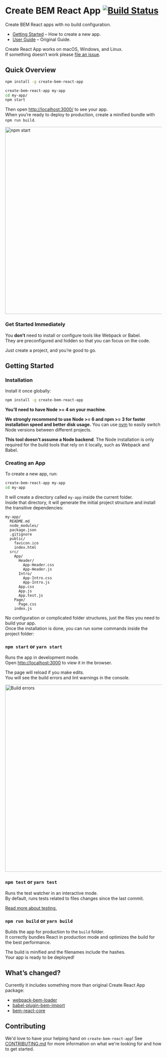 # Create BEM React App [![Build Status](https://travis-ci.org/bem/create-bem-react-app.svg?branch=master)](https://travis-ci.org/bem/create-bem-react-app)

Create BEM React apps with no build configuration.

* [Getting Started](#getting-started) – How to create a new app.
* [User Guide](https://github.com/facebookincubator/create-react-app) – Original Guide.

Create React App works on macOS, Windows, and Linux.<br>
If something doesn’t work please [file an issue](https://github.com/bem/create-bem-react-app/issues/new).

## Quick Overview

```sh
npm install -g create-bem-react-app

create-bem-react-app my-app
cd my-app/
npm start
```

Then open [http://localhost:3000/](http://localhost:3000/) to see your app.<br>
When you’re ready to deploy to production, create a minified bundle with `npm run build`.

<img src='https://camo.githubusercontent.com/506a5a0a33aebed2bf0d24d3999af7f582b31808/687474703a2f2f692e696d6775722e636f6d2f616d794e66434e2e706e67' width='600' alt='npm start'>

### Get Started Immediately

You **don’t** need to install or configure tools like Webpack or Babel.<br>
They are preconfigured and hidden so that you can focus on the code.

Just create a project, and you’re good to go.

## Getting Started

### Installation

Install it once globally:

```sh
npm install -g create-bem-react-app
```

**You’ll need to have Node >= 4 on your machine**.

**We strongly recommend to use Node >= 6 and npm >= 3 for faster installation speed and better disk usage.** You can use [nvm](https://github.com/creationix/nvm#usage) to easily switch Node versions between different projects.

**This tool doesn’t assume a Node backend**. The Node installation is only required for the build tools that rely on it locally, such as Webpack and Babel.

### Creating an App

To create a new app, run:

```sh
create-bem-react-app my-app
cd my-app
```

It will create a directory called `my-app` inside the current folder.<br>
Inside that directory, it will generate the initial project structure and install the transitive dependencies:

```
my-app/
  README.md
  node_modules/
  package.json
  .gitignore
  public/
    favicon.ico
    index.html
  src/
    App/
      Header/
        App-Header.css
        App-Header.js
      Intro/
        App-Intro.css
        App-Intro.js
      App.css
      App.js
      App.test.js
    Page/
      Page.css
    index.js
```

No configuration or complicated folder structures, just the files you need to build your app.<br>
Once the installation is done, you can run some commands inside the project folder:

### `npm start` or `yarn start`

Runs the app in development mode.<br>
Open [http://localhost:3000](http://localhost:3000) to view it in the browser.

The page will reload if you make edits.<br>
You will see the build errors and lint warnings in the console.

<img src='https://camo.githubusercontent.com/41678b3254cf583d3186c365528553c7ada53c6e/687474703a2f2f692e696d6775722e636f6d2f466e4c566677362e706e67' width='600' alt='Build errors'>

### `npm test` or `yarn test`

Runs the test watcher in an interactive mode.<br>
By default, runs tests related to files changes since the last commit.

[Read more about testing.](https://github.com/bem/create-bem-react-app/blob/master/packages/bem-react-scripts/template/README.md#running-tests)

### `npm run build` or `yarn build`

Builds the app for production to the `build` folder.<br>
It correctly bundles React in production mode and optimizes the build for the best performance.

The build is minified and the filenames include the hashes.<br>
Your app is ready to be deployed!

## What’s changed?

Currently it includes something more than original Create React App package:

* [webpack-bem-loader](https://github.com/bem/webpack-bem-loader)
* [babel-plugin-bem-import](https://github.com/bem/babel-plugin-bem-import)
* [bem-react-core](https://github.com/bem/bem-react-core)

## Contributing

We'd love to have your helping hand on `create-bem-react-app`! See [CONTRIBUTING.md](CONTRIBUTING.md) for more information on what we're looking for and how to get started.
